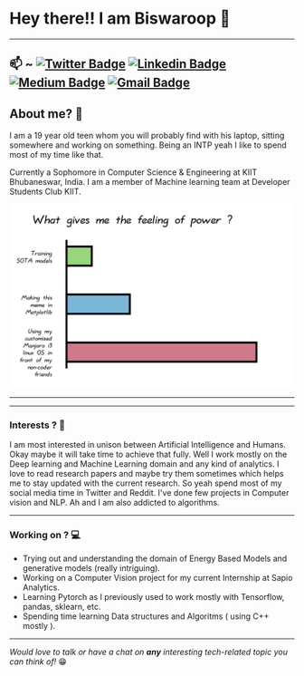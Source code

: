 
**Hey there!!** I am Biswaroop :wave:
===


<!--
**biswaroop1547/biswaroop1547** is a ✨ _special_ ✨ repository because its `README.md` (this file) appears on your GitHub profile.

Here are some ideas to get you started:

- 🔭 I’m currently working on ...
- 🌱 I’m currently learning ...
- 👯 I’m looking to collaborate on ...
- 🤔 I’m looking for help with ...
- 💬 Ask me about ...
- 📫 How to reach me: ...
- 😄 Pronouns: ...
- ⚡ Fun fact: ...
-->
***
## 📫 ~ [![Twitter Badge](https://img.shields.io/badge/-@biswaroop08-1ca0f1?style=flat-square&labelColor=1ca0f1&logo=twitter&logoColor=white&link=https://twitter.com/biswaroop08)](https://twitter.com/biswaroop08)  [![Linkedin Badge](https://img.shields.io/badge/-@Biswaroop_Bhattacharjee-blue?style=flat-square&logo=Linkedin&logoColor=white&link=https://www.linkedin.com/in/biswaroop08/)](https://www.linkedin.com/in/biswaroop08/)  [![Medium Badge](https://img.shields.io/badge/-@biswaroop08-03a57a?style=flat-square&labelColor=000000&logo=Medium&link=https://medium.com/@biswaroop08/)](https://medium.com/biswaroop08/)  [![Gmail Badge](https://img.shields.io/badge/-biswaroop08@gmail.com-c14438?style=flat-square&logo=Gmail&logoColor=white&link=mailto:biswaroop08@gmail.com)](mailto:biswaroop08@gmail.com)

## About me? :monocle_face:
I am a 19 year old teen whom you will probably find with his laptop, sitting somewhere and working on something. Being an INTP yeah I like to spend most of my time like that.

Currently a Sophomore in Computer Science & Engineering at KIIT Bhubaneswar, India. I am a member of Machine learning team at Developer Students Club KIIT.


![yeah that's me :p](https://github.com/biswaroop1547/biswaroop1547/blob/master/meme.png)

<!--I started exploring the world of CS when I was 14 years old, never found any other topic before which can satiate my curiousity in this way and the way it just keeps evolving at a rapid pace has always keep me hooked to it. Started out with Python as my first language and it still remains my favourite language which I use for writing scripts to automate a task or to scrape something from web or to build sophisticated models or for literally anything I can think of.
Linux is my favourite OS and use it for most of my tasks, my machine is running on customized Manjaro i3 setup. And yes yes I do use windows too :relieved: (rarely). -->

***
***

### Interests ? :thinking:
I am most interested in unison between Artificial Intelligence and Humans. Okay maybe it will take time to achieve that fully.
Well I work mostly on the Deep learning and Machine Learning domain and any kind of analytics. I love to read research papers and maybe try them sometimes which helps me to stay updated with the current research. So yeah spend most of my social media time in Twitter and Reddit. I've done few projects in Computer vision and NLP. Ah and I am also addicted to algorithms.

***

### Working on ? :computer:
- Trying out and understanding the domain of Energy Based Models and generative models (really intriguing).
- Working on a Computer Vision project for my current Internship at Sapio Analytics.
- Learning Pytorch as I previously used to work mostly with Tensorflow, pandas, sklearn, etc.
- Spending time learning Data structures and Algoritms ( using C++ mostly ).

***

*Would love to talk or have a chat on **any** interesting tech-related topic you can think of!* :grin:

